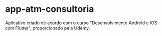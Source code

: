 # app-atm-consultoria
Aplicativo criado de acordo com o curso "Desenvolvimento Android e IOS com Flutter", proporcionado pela Udemy.
